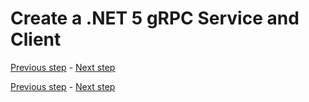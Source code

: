 # Create a .NET 5 gRPC Service and Client

[Previous step](step-04.md) - [Next step](step-06.md)





[Previous step](step-04.md) - [Next step](step-06.md)